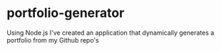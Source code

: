 # portfolio-generator
Using Node.js I've created an application that dynamically generates a portfolio from my Github repo's
